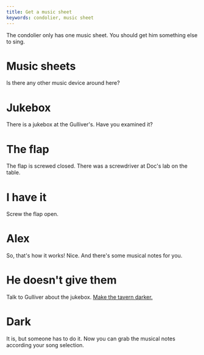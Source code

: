 ```yaml
---
title: Get a music sheet
keywords: condolier, music sheet
---
```


The condolier only has one music sheet. You should get him something else to sing.

# Music sheets
Is there any other music device around here?

# Jukebox
There is a jukebox at the Gulliver's. Have you examined it?

# The flap
The flap is screwed closed. There was a screwdriver at Doc's lab on the table.

# I have it
Screw the flap open.

# Alex
So, that's how it works! Nice. And there's some musical notes for you.

# He doesn't give them
Talk to Gulliver about the jukebox. [Make the tavern darker.](/02-part-two/045-dark.md)

# Dark
It is, but someone has to do it. Now you can grab the musical notes according your song selection. 